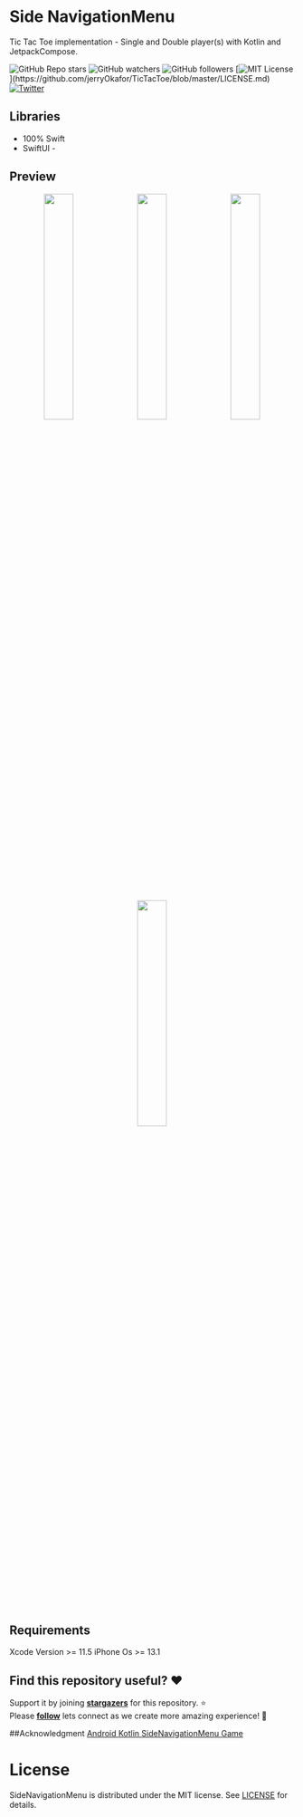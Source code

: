 # Side NavigationMenu

Tic Tac Toe implementation - Single and Double player(s) with Kotlin and JetpackCompose.

![GitHub Repo stars](https://img.shields.io/github/stars/jerryOkafor/SideNavigationMenu?style=social)
![GitHub watchers](https://img.shields.io/github/watchers/jerryOkafor/SideNavigationMenu?style=social)
![GitHub followers](https://img.shields.io/github/followers/jerryOkafor?style=social)
[![MIT License](https://img.shields.io/apm/l/atomic-design-ui.svg?)](https://github.com/jerryOkafor/TicTacToe/blob/master/LICENSE.md)
[![Twitter](https://img.shields.io/badge/Twitter-@Nomns0-9C27B0.svg)](https://twitter.com/Nomns0)  

## Libraries
* 100% Swift
* SwiftUI  - 

## Preview
<p align="center">
<img src="./screenshots/1.png" width="32%"/>
<img src="./screenshots/2.png" width="32%"/>
<img src="./screenshots/3.png" width="32%"/>
<img src="./screenshots/4.png" width="32%"/>
</p>


## Requirements
Xcode Version  >= 11.5
iPhone Os >= 13.1

## Find this repository useful? :heart:
Support it by joining __[stargazers](    https://github.com/jerryOkafor/SideNavigationMenu/stargazers)__ for this repository. :star: <br>
Please __[follow](https://twitter.com/Nomns0)__ lets connect as we create more amazing experience! 🤩

##Acknowledgment
[Android Kotlin SideNavigationMenu Game](https://github.com/zeph7/android-kotlin-SideNavigationMenu-game)

# License
SideNavigationMenu is distributed under the MIT license. See [LICENSE](https://github.com/jerryOkafor/SideNavigationMenu/blob/master/LICENSE) for details.